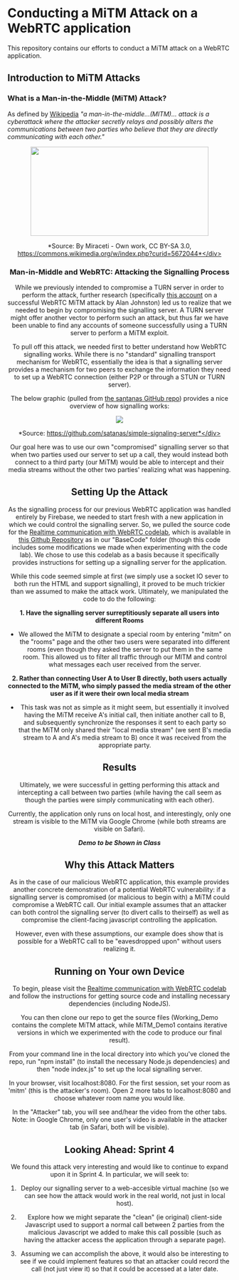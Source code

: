 # Conducting a MiTM Attack on a WebRTC application
This repository contains our efforts to conduct a MiTM attack on a WebRTC application.

## Introduction to MiTM Attacks

### What is a Man-in-the-Middle (MiTM) Attack?

As defined by [Wikipedia](https://en.wikipedia.org/wiki/Man-in-the-middle_attack) *"a man-in-the-middle...(MITM)... attack is a cyberattack where the attacker secretly relays and possibly alters the communications between two parties who believe that they are directly communicating with each other."*

<div align="center"><a href="url"><img src="https://upload.wikimedia.org/wikipedia/commons/e/e7/Man_in_the_middle_attack.svg" align="center" height="200" width="400" ></a>
  
*Source: By Miraceti - Own work, CC BY-SA 3.0, https://commons.wikimedia.org/w/index.php?curid=5672044*</div>

### Man-in-Middle and WebRTC: Attacking the Signalling Process
While we previously intended to compromise a TURN server in order to perform the attack, further research (specifically [this account](https://webrtchacks.com/webrtc-and-man-in-the-middle-attacks/) on a successful WebRTC MiTM attack by Alan Johnston) led us to realize that we needed to begin by compromising the signalling server. A TURN server might offer another vector to perform such an attack, but thus far we have been unable to find any accounts of someone successfully using a TURN server to perform a MiTM exploit. 

To pull off this attack, we needed first to better understand how WebRTC signalling works. While there is no "standard" signalling transport mechanism for WebRTC, essentially the idea is that a signalling server provides a mechanism for two peers to exchange the information they need to set up a WebRTC connection (either P2P or through a STUN or TURN server).

The below graphic (pulled from [the santanas GitHub repo](https://github.com/satanas/simple-signaling-server)) provides a nice overview of how signalling works:
<div align="center"><a href="url"><img src="https://raw.githubusercontent.com/satanas/simple-signaling-server/master/doc/RTCPeerConnection-diagram.png" align="center"></a>
  
*Source: https://github.com/satanas/simple-signaling-server*</div>

Our goal here was to use our own "compromised" signalling server so that when two parties used our server to set up a call, they would instead both connect to a third party (our MiTM) would be able to intercept and their media streams without the other two parties' realizing what was happening.

## Setting Up the Attack

As the signalling process for our previous WebRTC application was handled entirely by Firebase, we needed to start fresh with a new application in which we could control the signalling server. So, we pulled the source code for the [Realtime communication with WebRTC codelab](https://codelabs.developers.google.com/codelabs/webrtc-web/#0), which is available in [this Github Repository](github.com/googlecodelabs/webrtc-web) as in our "BaseCode" folder (though this code includes some modifications we made when experimenting with the code lab). We chose to use this codelab as a basis because it specifically provides instructions for setting up a signalling server for the application.

While this code seemed simple at first (we simply use a socket IO sever to both run the HTML and support signalling), it proved to be much trickier than we assumed to make the attack work. Ultimately, we manipulated the code to do the following:

**1. Have the signalling server surreptitiously separate all users into different Rooms**

  - We allowed the MiTM to designate a special room by entering "mitm" on the "rooms" page and the other two users were separated into different rooms (even though they asked the server to put them in the same room. This allowed us to filter all traffic through our MITM and control what messages each user received from the server.
  
**2. Rather than connecting User A to User B directly, both users actually connected to the MiTM, who simply passed the media stream of the other user as if it were their own local media stream**

  - This task was not as simple as it might seem, but essentially it involved having the MiTM receive A's initial call, then initiate another call to B, and subsequently synchronize the responses it sent to each party so that the MiTM only shared their "local media stream" (we sent B's media stream to A and A's media stream to B) once it was received from the appropriate party.


## Results

Ultimately, we were successful in getting performing this attack and intercepting a call between two parties (while having the call seem as though the parties were simply communicating with each other). 

Currently, the application only runs on local host, and interestingly, only one stream is visible to the MiTM via Google Chrome (while both streams are visible on Safari). 

***Demo to be Shown in Class***

## Why this Attack Matters

As in the case of our malicious WebRTC application, this example provides another concrete demonstration of a potential WebRTC vulnerability: if a signalling server is compromised (or malicious to begin with) a MiTM could compromise a WebRTC call. Our initial example assumes that an attacker can both control the signalling server (to divert calls to theirself) as well as compromise the client-facing javascript controlling the application. 

However, even with these assumptions, our example does show that is possible for a WebRTC call to be "eavesdropped upon" without users realizing it. 


## Running on Your own Device
To begin, please visit the [Realtime communication with WebRTC codelab](https://codelabs.developers.google.com/codelabs/webrtc-web/#0) and follow the instructions for getting source code and installing necessary dependencies (including NodeJS). 

You can then clone our repo to get the source files (Working_Demo contains the complete MiTM attack, while MiTM_Demo1 contains iterative versions in which we experimented with the code to produce our final result). 

From your command line in the local directory into which you've cloned the repo, run "npm install" (to install the necessary Node.js dependencies) and then "node index.js" to set up the local signalling server.

In your browser, visit localhost:8080. For the first session, set your room as 'mitm' (this is the attacker's room). Open 2 more tabs to localhost:8080 and choose whatever room name you would like.

In the "Attacker" tab, you will see and/hear the video from the other tabs. Note: in Google Chrome, only one user's video is available in the attacker tab (in Safari, both will be visible).

## Looking Ahead: Sprint 4

We found this attack very interesting and would like to continue to expand upon it in Sprint 4. In particular, we will seek to:

1. Deploy our signalling server to a web-accesible virtual machine (so we can see how the attack would work in the real world, not just in local host).

2. Explore how we might separate the "clean" (ie original) client-side Javascript used to support a normal call between 2 parties from the malicious Javascript we added to make this call possible (such as having the attacker access the application through a separate page).

3. Assuming we can accomplish the above, it would also be interesting to see if we could implement features so that an attacker could record the call (not just view it) so that it could be accessed at a later date. 
